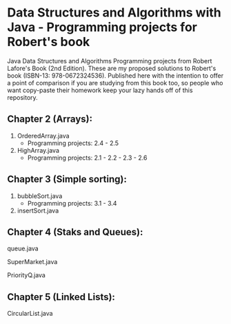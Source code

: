 # Data Structures and Algorithms with Java - Programming projects for Robert's book

Java Data Structures and Algorithms Programming projects from Robert Lafore's Book (2nd Edition). These are my proposed solutions to Robert's book (ISBN-13: 978-0672324536). Published here with the intention to offer a point of comparison if you are studying from this book too, so people who want copy-paste their homework keep your lazy hands off of this repository.


## Chapter 2 (Arrays):

  1. OrderedArray.java
     - Programming projects: 2.4 - 2.5
  2. HighArray.java
     - Programming projects: 2.1 - 2.2 - 2.3 - 2.6

## Chapter 3 (Simple sorting):

 1. bubbleSort.java
    - Programming projects: 3.1 - 3.4
 2. insertSort.java

## Chapter 4 (Staks and Queues):

queue.java

SuperMarket.java

PriorityQ.java


## Chapter 5 (Linked Lists):

CircularList.java
